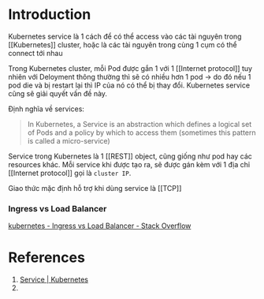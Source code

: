 ---
---
# Introduction

Kubernetes service là 1 cách để có thể access vào các tài nguyên trong [[Kubernetes]] cluster, hoặc là các tài nguyên trong cùng 1 cụm có thể connect tới nhau

Trong Kubernetes cluster, mỗi Pod được gắn 1 với 1 [[Internet protocol]] tuy nhiên với Deloyment thông thường thì sẽ có nhiều hơn 1 pod -> do đó nếu 1 pod die và bị restart lại thì IP của nó có thể bị thay đổi. Kubernetes service cũng sẽ giải quyết vấn đề này.

Định nghĩa về services:
> In Kubernetes, a Service is an abstraction which defines a logical set of Pods and a policy by which to access them (sometimes this pattern is called a micro-service)

Service trong Kubernetes là 1 [[REST]] object, cũng giống như pod hay các resources khác. Mỗi service khi được tạo ra, sẽ được gán kèm với 1 địa chỉ [[Internet protocol]] gọi là `cluster IP`.

Giao thức mặc định hỗ trợ khi dùng service là [[TCP]]


### Ingress vs Load Balancer

[kubernetes - Ingress vs Load Balancer - Stack Overflow](https://stackoverflow.com/questions/45079988/ingress-vs-load-balancer)

# References
1. [Service | Kubernetes](https://kubernetes.io/docs/concepts/services-networking/service/)
2. 

